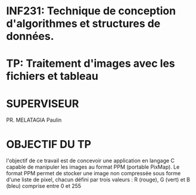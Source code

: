 # INF231: Technique de conception d'algorithmes et structures de données.
# TP: Traitement d'images avec les fichiers et tableau 
# SUPERVISEUR 
PR. MELATAGIA Paulin
# OBJECTIF DU TP
l'objectif de ce travail est de concevoir une application en langage C capable de manipuler les images au format PPM (portable PixMap).
Le format PPM permet de stocker une image non compressée sous forme d'une liste de pixel, chacun défini par trois valeurs : R (rouge), G (vert) et B (bleu) comprise entre 0 et 255 
